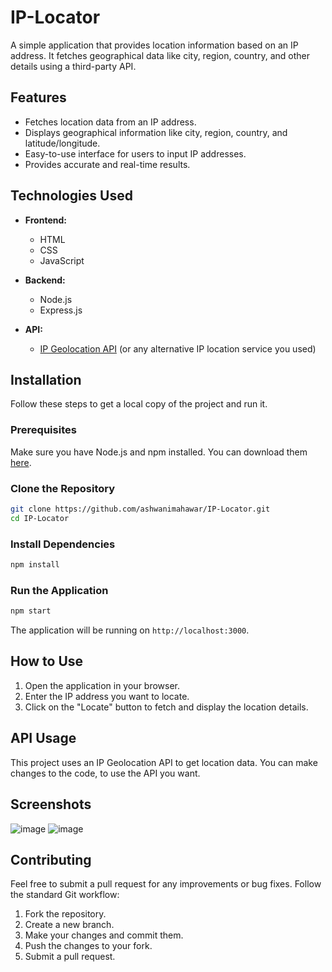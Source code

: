 # IP-Locator

A simple application that provides location information based on an IP address. It fetches geographical data like city, region, country, and other details using a third-party API.

## Features

- Fetches location data from an IP address.
- Displays geographical information like city, region, country, and latitude/longitude.
- Easy-to-use interface for users to input IP addresses.
- Provides accurate and real-time results.
  
## Technologies Used

- **Frontend:**
  - HTML
  - CSS
  - JavaScript

- **Backend:**
  - Node.js
  - Express.js

- **API:**
  - [IP Geolocation API](https://ipgeolocation.io/) (or any alternative IP location service you used)

## Installation

Follow these steps to get a local copy of the project and run it.

### Prerequisites

Make sure you have Node.js and npm installed. You can download them [here](https://nodejs.org/).

### Clone the Repository

```bash
git clone https://github.com/ashwanimahawar/IP-Locator.git
cd IP-Locator
```

### Install Dependencies

```bash
npm install
```

### Run the Application

```bash
npm start
```

The application will be running on `http://localhost:3000`.

## How to Use

1. Open the application in your browser.
2. Enter the IP address you want to locate.
3. Click on the "Locate" button to fetch and display the location details.

## API Usage

This project uses an IP Geolocation API to get location data. You can make changes to the code, to use the API you want.

## Screenshots

![image](https://github.com/user-attachments/assets/1843136f-d459-450f-81c5-f7b8dbf64533)
![image](https://github.com/user-attachments/assets/babd3f8f-cce8-4f80-9650-4cd550168e44)


## Contributing

Feel free to submit a pull request for any improvements or bug fixes. Follow the standard Git workflow:

1. Fork the repository.
2. Create a new branch.
3. Make your changes and commit them.
4. Push the changes to your fork.
5. Submit a pull request.
